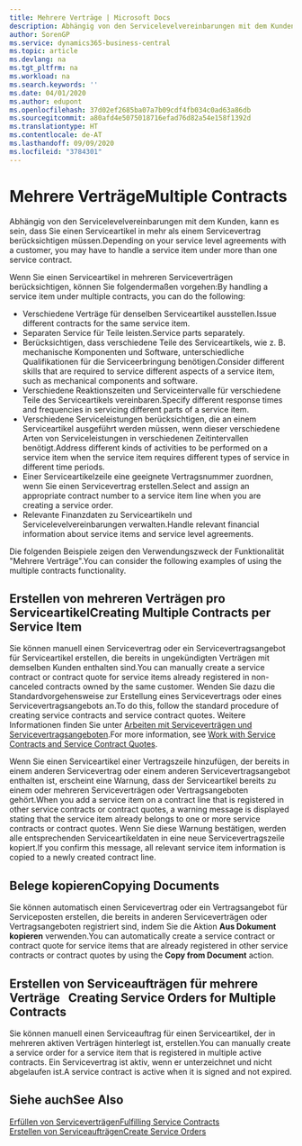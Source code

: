 ```yaml
---
title: Mehrere Verträge | Microsoft Docs
description: Abhängig von den Servicelevelvereinbarungen mit dem Kunden, kann es sein, dass Sie einen Serviceartikel in mehr als einem Servicevertrag berücksichtigen müssen.
author: SorenGP
ms.service: dynamics365-business-central
ms.topic: article
ms.devlang: na
ms.tgt_pltfrm: na
ms.workload: na
ms.search.keywords: ''
ms.date: 04/01/2020
ms.author: edupont
ms.openlocfilehash: 37d02ef2685ba07a7b09cdf4fb034c0ad63a86db
ms.sourcegitcommit: a80afd4e5075018716efad76d82a54e158f1392d
ms.translationtype: HT
ms.contentlocale: de-AT
ms.lasthandoff: 09/09/2020
ms.locfileid: "3784301"
---
```

# <a name="multiple-contracts"></a><span data-ttu-id="5b3e5-103">Mehrere Verträge</span><span class="sxs-lookup"><span data-stu-id="5b3e5-103">Multiple Contracts</span></span>
<span data-ttu-id="5b3e5-104">Abhängig von den Servicelevelvereinbarungen mit dem Kunden, kann es sein, dass Sie einen Serviceartikel in mehr als einem Servicevertrag berücksichtigen müssen.</span><span class="sxs-lookup"><span data-stu-id="5b3e5-104">Depending on your service level agreements with a customer, you may have to handle a service item under more than one service contract.</span></span>  
  
<span data-ttu-id="5b3e5-105">Wenn Sie einen Serviceartikel in mehreren Serviceverträgen berücksichtigen, können Sie folgendermaßen vorgehen:</span><span class="sxs-lookup"><span data-stu-id="5b3e5-105">By handling a service item under multiple contracts, you can do the following:</span></span>  
  
* <span data-ttu-id="5b3e5-106">Verschiedene Verträge für denselben Serviceartikel ausstellen.</span><span class="sxs-lookup"><span data-stu-id="5b3e5-106">Issue different contracts for the same service item.</span></span>  
* <span data-ttu-id="5b3e5-107">Separaten Service für Teile leisten.</span><span class="sxs-lookup"><span data-stu-id="5b3e5-107">Service parts separately.</span></span>  
* <span data-ttu-id="5b3e5-108">Berücksichtigen, dass verschiedene Teile des Serviceartikels, wie z. B. mechanische Komponenten und Software, unterschiedliche Qualifikationen für die Serviceerbringung benötigen.</span><span class="sxs-lookup"><span data-stu-id="5b3e5-108">Consider different skills that are required to service different aspects of a service item, such as mechanical components and software.</span></span>  
* <span data-ttu-id="5b3e5-109">Verschiedene Reaktionszeiten und Serviceintervalle für verschiedene Teile des Serviceartikels vereinbaren.</span><span class="sxs-lookup"><span data-stu-id="5b3e5-109">Specify different response times and frequencies in servicing different parts of a service item.</span></span>  
* <span data-ttu-id="5b3e5-110">Verschiedene Serviceleistungen berücksichtigen, die an einem Serviceartikel ausgeführt werden müssen, wenn dieser verschiedene Arten von Serviceleistungen in verschiedenen Zeitintervallen benötigt.</span><span class="sxs-lookup"><span data-stu-id="5b3e5-110">Address different kinds of activities to be performed on a service item when the service item requires different types of service in different time periods.</span></span>  
* <span data-ttu-id="5b3e5-111">Einer Serviceartikelzeile eine geeignete Vertragsnummer zuordnen, wenn Sie einen Servicevertrag erstellen.</span><span class="sxs-lookup"><span data-stu-id="5b3e5-111">Select and assign an appropriate contract number to a service item line when you are creating a service order.</span></span>  
* <span data-ttu-id="5b3e5-112">Relevante Finanzdaten zu Serviceartikeln und Servicelevelvereinbarungen verwalten.</span><span class="sxs-lookup"><span data-stu-id="5b3e5-112">Handle relevant financial information about service items and service level agreements.</span></span>  
  
<span data-ttu-id="5b3e5-113">Die folgenden Beispiele zeigen den Verwendungszweck der Funktionalität "Mehrere Verträge".</span><span class="sxs-lookup"><span data-stu-id="5b3e5-113">You can consider the following examples of using the multiple contracts functionality.</span></span>  
  
## <a name="creating-multiple-contracts-per-service-item"></a><span data-ttu-id="5b3e5-114">Erstellen von mehreren Verträgen pro Serviceartikel</span><span class="sxs-lookup"><span data-stu-id="5b3e5-114">Creating Multiple Contracts per Service Item</span></span>  
<span data-ttu-id="5b3e5-115">Sie können manuell einen Servicevertrag oder ein Servicevertragsangebot für Serviceartikel erstellen, die bereits in ungekündigten Verträgen mit demselben Kunden enthalten sind.</span><span class="sxs-lookup"><span data-stu-id="5b3e5-115">You can manually create a service contract or contract quote for service items already registered in non-canceled contracts owned by the same customer.</span></span> <span data-ttu-id="5b3e5-116">Wenden Sie dazu die Standardvorgehensweise zur Erstellung eines Servicevertrags oder eines Servicevertragsangebots an.</span><span class="sxs-lookup"><span data-stu-id="5b3e5-116">To do this, follow the standard procedure of creating service contracts and service contract quotes.</span></span> <span data-ttu-id="5b3e5-117">Weitere Informationen finden Sie unter [Arbeiten mit Serviceverträgen und Servicevertragsangeboten](service-how-to-create-service-contracts-and-service-contract-quotes.md).</span><span class="sxs-lookup"><span data-stu-id="5b3e5-117">For more information, see [Work with Service Contracts and Service Contract Quotes](service-how-to-create-service-contracts-and-service-contract-quotes.md).</span></span>  
  
<span data-ttu-id="5b3e5-118">Wenn Sie einen Serviceartikel einer Vertragszeile hinzufügen, der bereits in einem anderen Servicevertrag oder einem anderen Servicevertragsangebot enthalten ist, erscheint eine Warnung, dass der Serviceartikel bereits zu einem oder mehreren Serviceverträgen oder Vertragsangeboten gehört.</span><span class="sxs-lookup"><span data-stu-id="5b3e5-118">When you add a service item on a contract line that is registered in other service contracts or contract quotes, a warning message is displayed stating that the service item already belongs to one or more service contracts or contract quotes.</span></span> <span data-ttu-id="5b3e5-119">Wenn Sie diese Warnung bestätigen, werden alle entsprechenden Serviceartikeldaten in eine neue Servicevertragszeile kopiert.</span><span class="sxs-lookup"><span data-stu-id="5b3e5-119">If you confirm this message, all relevant service item information is copied to a newly created contract line.</span></span>  
  
## <a name="copying-documents"></a><span data-ttu-id="5b3e5-120">Belege kopieren</span><span class="sxs-lookup"><span data-stu-id="5b3e5-120">Copying Documents</span></span>  
<span data-ttu-id="5b3e5-121">Sie können automatisch einen Servicevertrag oder ein Vertragsangebot für Serviceposten erstellen, die bereits in anderen Serviceverträgen oder Vertragsangeboten registriert sind, indem Sie die Aktion **Aus Dokument kopieren** verwenden.</span><span class="sxs-lookup"><span data-stu-id="5b3e5-121">You can automatically create a service contract or contract quote for service items that are already registered in other service contracts or contract quotes by using the **Copy from Document** action.</span></span>  
  
## <a name="creating-service-orders-for-multiple-contracts"></a><span data-ttu-id="5b3e5-122">Erstellen von Serviceaufträgen für mehrere Verträge   </span><span class="sxs-lookup"><span data-stu-id="5b3e5-122">Creating Service Orders for Multiple Contracts</span></span>  
<span data-ttu-id="5b3e5-123">Sie können manuell einen Serviceauftrag für einen Serviceartikel, der in mehreren aktiven Verträgen hinterlegt ist, erstellen.</span><span class="sxs-lookup"><span data-stu-id="5b3e5-123">You can manually create a service order for a service item that is registered in multiple active contracts.</span></span> <span data-ttu-id="5b3e5-124">Ein Servicevertrag ist aktiv, wenn er unterzeichnet und nicht abgelaufen ist.</span><span class="sxs-lookup"><span data-stu-id="5b3e5-124">A service contract is active when it is signed and not expired.</span></span>  
  
## <a name="see-also"></a><span data-ttu-id="5b3e5-125">Siehe auch</span><span class="sxs-lookup"><span data-stu-id="5b3e5-125">See Also</span></span>  
[<span data-ttu-id="5b3e5-126">Erfüllen von Serviceverträgen</span><span class="sxs-lookup"><span data-stu-id="5b3e5-126">Fulfilling Service Contracts</span></span>](service-fulfill-service-contracts.md)  
[<span data-ttu-id="5b3e5-127">Erstellen von Serviceaufträgen</span><span class="sxs-lookup"><span data-stu-id="5b3e5-127">Create Service Orders</span></span>](service-how-to-create-service-orders.md)  
